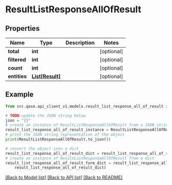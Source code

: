 # ResultListResponseAllOfResult


## Properties

Name | Type | Description | Notes
------------ | ------------- | ------------- | -------------
**total** | **int** |  | [optional] 
**filtered** | **int** |  | [optional] 
**count** | **int** |  | [optional] 
**entities** | [**List[Result]**](Result.md) |  | [optional] 

## Example

```python
from src.qase.api_client_v1.models.result_list_response_all_of_result import ResultListResponseAllOfResult

# TODO update the JSON string below
json = "{}"
# create an instance of ResultListResponseAllOfResult from a JSON string
result_list_response_all_of_result_instance = ResultListResponseAllOfResult.from_json(json)
# print the JSON string representation of the object
print(ResultListResponseAllOfResult.to_json())

# convert the object into a dict
result_list_response_all_of_result_dict = result_list_response_all_of_result_instance.to_dict()
# create an instance of ResultListResponseAllOfResult from a dict
result_list_response_all_of_result_form_dict = result_list_response_all_of_result.from_dict(
    result_list_response_all_of_result_dict)
```
[[Back to Model list]](../README.md#documentation-for-models) [[Back to API list]](../README.md#documentation-for-api-endpoints) [[Back to README]](../README.md)


